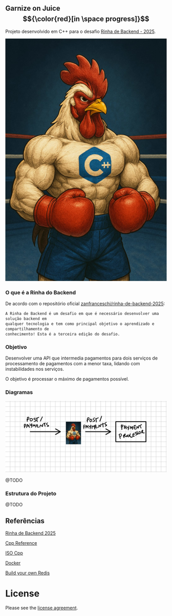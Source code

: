 ## Garnize on Juice $${\color{red}[in \space progress]}$$

Projeto desenvolvido em C++ para o desafio [Rinha de Backend - 2025](https://github.com/zanfranceschi/rinha-de-backend-2025).

![Garnize On Juice](static/garnize-on-juice.png)

### O que é a Rinha do Backend

De acordo com o repositório oficial [zanfranceschi/rinha-de-backend-2025](https://github.com/zanfranceschi/rinha-de-backend-2025):

```
A Rinha de Backend é um desafio em que é necessário desenvolver uma solução backend em 
qualquer tecnologia e tem como principal objetivo o aprendizado e compartilhamento de 
conhecimento! Esta é a terceira edição do desafio.

```

### Objetivo

Desenvolver uma API que intermedia pagamentos para dois serviços de processamento de pagamentos com a menor taxa, lidando com instabilidades nos serviços. 

O objetivo é processar o máximo de pagamentos possível.

### Diagramas

![Basic Diagram](static/basic-diagram.png)

@TODO

### Estrutura do Projeto

@TODO

## Referências

[Rinha de Backend 2025](https://github.com/zanfranceschi/rinha-de-backend-2025)

[Cpp Reference](https://cppreference.com/)

[ISO Cpp](https://isocpp.org/)

[Docker](https://docs.docker.com/)

[Build your own Redis](https://build-your-own.org/redis/)

# License

Please see the [license agreement](https://github.com/julianomacielferreira/garnize-on-juice/blob/main/LICENSE).